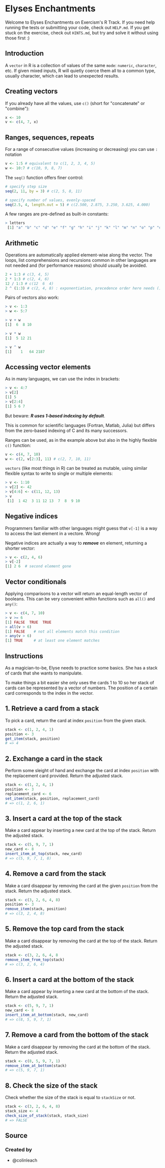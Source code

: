 # Elyses Enchantments

Welcome to Elyses Enchantments on Exercism's R Track.
If you need help running the tests or submitting your code, check out `HELP.md`.
If you get stuck on the exercise, check out `HINTS.md`, but try and solve it without using those first :)

## Introduction

A `vector` in R is a collection of values of the same `mode`: `numeric`, `character`, etc. If given mixed inputs, R will quietly coerce them all to a common type, usually character, which can lead to unexpected results.

## Creating vectors

If you already have all the values, use `c()` (short for "concatenate" or "combine"):

```R
x <- 10
v <- c(4, 7, x)
```

## Ranges, sequences, repeats

For a range of consecutive values (increasing or decreasing) you can use `:` notation

```R
v <- 1:5 # equivalent to c(1, 2, 3, 4, 5)
w <- 10:7 # c(10, 9, 8, 7)
```

The `seq()` function offers finer control:

```R
# specify step size
seq(2, 11, by = 3) # c(2, 5, 8, 11)

# specify number of values, evenly-spaced
seq(2.5, 4, length.out = 5) # c(2.500, 2.875, 3.250, 3.625, 4.000) 
```

A few ranges are pre-defined as built-in constants:

```R
> letters
 [1] "a" "b" "c" "d" "e" "f" "g" "h" "i" "j" "k" "l" "m" "n" "o" "p" "q" "r" "s" "t" "u" "v" "w" "x" "y" "z"
```

## Arithmetic

Operations are automatically applied element-wise along the vector. 
The loops, list comprehensions and recursions common in other languages are not needed and (for performance reasons) should usually be avoided.

```R
2 + 1:3 # c(3, 4, 5)
2 * 1:3 # c(2, 4, 6)
12 / 1:3 # c(12  6  4)
2 ^ (1:3) # c(2, 4, 8) : exponentiation, precedence order here needs ()
```

Pairs of vectors also work:

```R
> v <- 1:3
> w <- 5:7

> v + w
[1]  6  8 10

> v * w
[1]  5 12 21

> v ^ w
[1]    1   64 2187
```

## Accessing vector elements

As in many languages, we can use the index in brackets:

```R
> v <- 4:7
> v[2]
[1] 5
> v[2:4]
[1] 5 6 7
```

But beware: ***R uses 1-based indexing by default***. 

This is common for scientific languages (Fortran, Matlab, Julia) but differs from the zero-based indexing of C and its many successors.

Ranges can be used, as in the example above but also in the highly flexible `c()` function:

```R
v <- c(4, 7, 10)
w <- c(2, v[2:3], 11) # c(2, 7, 10, 11)
```

`vectors` (like most things in R) can be treated as mutable, using similar flexible syntax to write to single or multiple elements:

```R
> v <- 1:10
> v[2] <- 42
> v[4:6] <- c(11, 12, 13)
> v
 [1]  1 42  3 11 12 13  7  8  9 10
```

## Negative indices

Programmers familiar with other languages might guess that `v[-1]` is a way to access the last element in a vectore.
Wrong!

Negative indices are actually a way to ***remove*** en element, returning a shorter vector:

```R
> v <- c(2, 4, 6)
> v[-2]
[1] 2 6  # second element gone
```

## Vector conditionals

Applying comparisons to a vector will return an equal-length vector of booleans. 
This can be very convenient within functions such as `all()` and `any()`:

```R
> v <- c(4, 7, 10)
> v >= 6
[1] FALSE  TRUE  TRUE
> all(v > 6)
[1] FALSE    # not all elements match this condition
> any(v > 6)
[1] TRUE     # at least one element matches
```

## Instructions

As a magician-to-be, Elyse needs to practice some basics. She has
a stack of cards that she wants to manipulate.

To make things a bit easier she only uses the cards 1 to 10 so her stack of cards can be represented by a vector of numbers. 
The position of a certain card corresponds to the index in the vector. 

## 1. Retrieve a card from a stack

To pick a card, return the card at index `position` from the given stack.

```R
stack <- c(1, 2, 4, 1)
position <- 3
get_item(stack, position)
# => 4
```

## 2. Exchange a card in the stack

Perform some sleight of hand and exchange the card at index `position` with the replacement card provided.
Return the adjusted stack.

```R
stack <- c(1, 2, 4, 1)
position <- 3
replacement_card <- 6
set_item(stack, position, replacement_card)
# => c(1, 2, 6, 1)
```

## 3. Insert a card at the top of the stack

Make a card appear by inserting a new card at the top of the stack.
Return the adjusted stack.

```R
stack <- c(5, 9, 7, 1)
new_card <- 8
insert_item_at_top(stack, new_card)
# => c(5, 9, 7, 1, 8)
```

## 4. Remove a card from the stack

Make a card disappear by removing the card at the given `position` from the stack.
Return the adjusted stack.

```R
stack <- c(3, 2, 6, 4, 8)
position <- 3
remove_item(stack, position)
# => c(3, 2, 4, 8)
```

## 5. Remove the top card from the stack

Make a card disappear by removing the card at the top of the stack.
Return the adjusted stack.

```R
stack <- c(3, 2, 6, 4, 8
remove_item_from_top(stack)
# => c(3, 2, 6, 4)
```

## 6. Insert a card at the bottom of the stack

Make a card appear by inserting a new card at the bottom of the stack.
Return the adjusted stack.

```R
stack <- c(5, 9, 7, 1)
new_card <- 8
insert_item_at_bottom(stack, new_card)
# => c(8, 5, 9, 7, 1)
```

## 7. Remove a card from the bottom of the stack

Make a card disappear by removing the card at the bottom of the stack.
Return the adjusted stack.

```R
stack <- c(8, 5, 9, 7, 1)
remove_item_at_bottom(stack)
# => c(5, 9, 7, 1)
```

## 8. Check the size of the stack

Check whether the size of the stack is equal to `stackSize` or not.

```R
stack <- c(3, 2, 6, 4, 8)
stack_size <- 4
check_size_of_stack(stack, stack_size)
# => FALSE
```

## Source

### Created by

- @colinleach